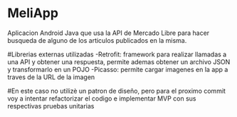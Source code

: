 # MeliApp

Aplicacion Android Java que usa la API de Mercado Libre para hacer busqueda de alguno de los articulos publicados en la misma.


#Librerias externas utilizadas
-Retrofit: framework para realizar llamadas a una API y obtener una respuesta, permite ademas obtener un archivo JSON y transformarlo en un POJO
-Picasso: permite cargar imagenes en la app a traves de la URL de la imagen

#En este caso no utilizè un patron de diseño, pero para el proximo commit voy a intentar refactorizar el codigo e implementar MVP con sus respectivas pruebas unitarias


